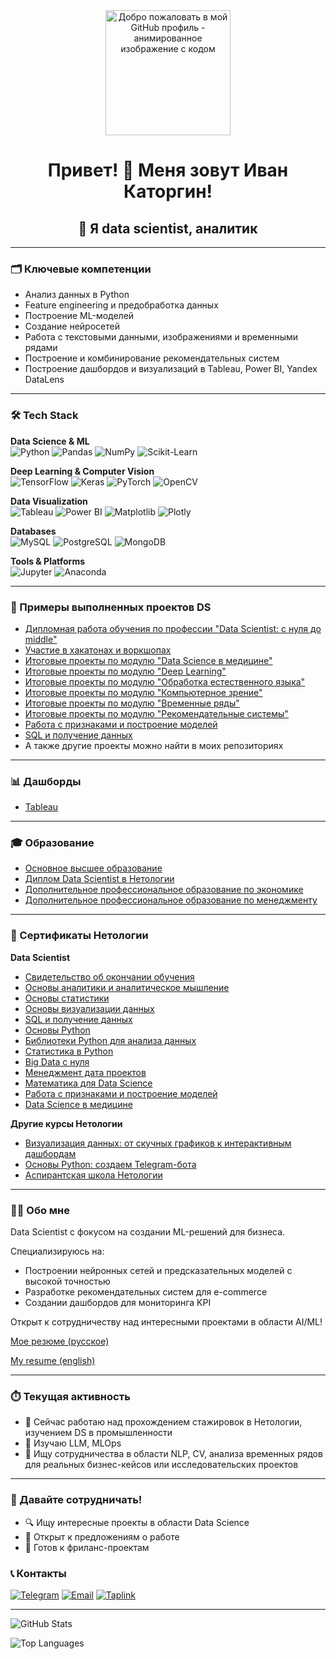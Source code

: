 <div id="header" align="center">
  <img src="https://media4.giphy.com/media/v1.Y2lkPTc5MGI3NjExd3FzdjltZ2V4ZjVmZTEycmpzcThicmQ1bGN5ZDl6N3Z1YnBodTU5dyZlcD12MV9pbnRlcm5hbF9naWZfYnlfaWQmY3Q9cw/S8TzUKzRPjepzJx37U/giphy.gif" width="200" alt="Добро пожаловать в мой GitHub профиль - анимированное изображение с кодом"/>
  
  # Привет! 👋 Меня зовут Иван Каторгин!
  ## 🎯 Я data scientist, аналитик
</div>

---
### 🗂️ Ключевые компетенции
- Анализ данных в Python
- Feature engineering и предобработка данных
-	Построение ML-моделей	
-	Создание нейросетей
-	Работа с текстовыми данными, изображениями и временными рядами
-	Построение и комбинирование рекомендательных систем
-	Построение дашбордов и визуализаций в Tableau, Power BI, Yandex DataLens

---
### 🛠️ Tech Stack

<div>

**Data Science & ML**
<br>
<img src="https://img.shields.io/badge/Python-3776AB?style=for-the-badge&logo=python&logoColor=white" alt="Python"/>
<img src="https://img.shields.io/badge/Pandas-150458?style=for-the-badge&logo=pandas&logoColor=white" alt="Pandas"/>
<img src="https://img.shields.io/badge/NumPy-013243?style=for-the-badge&logo=numpy&logoColor=white" alt="NumPy"/>
<img src="https://img.shields.io/badge/SciKit_Learn-F7931E?style=for-the-badge&logo=scikit-learn&logoColor=white" alt="Scikit-Learn"/>
<br>

**Deep Learning & Computer Vision**
<br>
<img src="https://img.shields.io/badge/TensorFlow-FF6F00?style=for-the-badge&logo=tensorflow&logoColor=white" alt="TensorFlow"/>
<img src="https://img.shields.io/badge/Keras-D00000?style=for-the-badge&logo=keras&logoColor=white" alt="Keras"/>
<img src="https://img.shields.io/badge/PyTorch-EE4C2C?style=for-the-badge&logo=pytorch&logoColor=white" alt="PyTorch"/>
<img src="https://img.shields.io/badge/OpenCV-5C3EE8?style=for-the-badge&logo=opencv&logoColor=white" alt="OpenCV"/>
<br>

**Data Visualization**
<br>
<img src="https://img.shields.io/badge/Tableau-E97627?style=for-the-badge&logo=tableau&logoColor=white" alt="Tableau"/>
<img src="https://img.shields.io/badge/Power_BI-F2C811?style=for-the-badge&logo=powerbi&logoColor=black" alt="Power BI"/>
<img src="https://img.shields.io/badge/Matplotlib-11557c?style=for-the-badge&logo=matplotlib&logoColor=white" alt="Matplotlib"/>
<img src="https://img.shields.io/badge/Plotly-3F4F75?style=for-the-badge&logo=plotly&logoColor=white" alt="Plotly"/>
<br>

**Databases**
<br>
<img src="https://img.shields.io/badge/MySQL-4479A1?style=for-the-badge&logo=mysql&logoColor=white" alt="MySQL"/>
<img src="https://img.shields.io/badge/PostgreSQL-336791?style=for-the-badge&logo=postgresql&logoColor=white" alt="PostgreSQL"/>
<img src="https://img.shields.io/badge/MongoDB-47A248?style=for-the-badge&logo=mongodb&logoColor=white" alt="MongoDB"/>
<br>

**Tools & Platforms**
<br>
<img src="https://img.shields.io/badge/Jupyter-F37626?style=for-the-badge&logo=jupyter&logoColor=white" alt="Jupyter"/>
<img src="https://img.shields.io/badge/Anaconda-44A833?style=for-the-badge&logo=anaconda&logoColor=white" alt="Anaconda"/>
<br>

</div>

---
### 🚀 Примеры выполненных проектов DS
- [Дипломная работа обучения по профессии "Data Scientist: с нуля до middle"](https://github.com/IvanKatorgin/Diplom)
- [Участие в хакатонах и воркшопах](https://github.com/IvanKatorgin/Workshops-and-hackathons)
- [Итоговые проекты по модулю "Data Science в медицине"](https://github.com/IvanKatorgin/DS-in-medicine)
- [Итоговые проекты по модулю "Deep Learning"](https://github.com/IvanKatorgin/Deep-Learning)
- [Итоговые проекты по модулю "Обработка естественного языка"](https://github.com/IvanKatorgin/NLP)
- [Итоговые проекты по модулю "Компьютерное зрение"](https://github.com/IvanKatorgin/Computer-vision)
- [Итоговые проекты по модулю "Временные ряды"](https://github.com/IvanKatorgin/Time-series)
- [Итоговые проекты по модулю "Рекомендательные системы"](https://github.com/IvanKatorgin/Recommender-systems)
- [Работа с признаками и построение моделей](https://github.com/IvanKatorgin/Feature-Engineering)
- [SQL и получение данных](https://github.com/IvanKatorgin/SQL)
- А также другие проекты можно найти в моих репозиториях

---
### 📊 Дашборды
- [Tableau](https://public.tableau.com/app/profile/ivan.katorgin/vizzes)

---
### 🎓 Образование
- [Основное высшее образование](https://github.com/IvanKatorgin/IvanKatorgin/blob/main/Диплом%20РГУ%20нефти%20и%20газа.pdf)
- [Диплом Data Scientist в Нетологии](https://github.com/IvanKatorgin/IvanKatorgin/blob/main/Диплом%20Нетология%20Data%20Scientist.pdf)
- [Дополнительное профессиональное образование по экономике](https://github.com/IvanKatorgin/IvanKatorgin/blob/main/Диплом%20ИПРКПТЭК.pdf)
- [Дополнительное профессиональное образование по менеджменту](https://github.com/IvanKatorgin/IvanKatorgin/blob/main/Диплом%20ЛИНК-а.pdf)

---
### 📜 Сертификаты Нетологии
**Data Scientist**
- [Свидетельство об окончании обучения](https://github.com/IvanKatorgin/IvanKatorgin/blob/main/13.%20%D0%A1%D0%B2%D0%B8%D0%B4%D0%B5%D1%82%D0%B5%D0%BB%D1%8C%D1%81%D1%82%D0%B2%D0%BE%20%D0%BE%D0%B1%20%D0%BE%D0%BA%D0%BE%D0%BD%D1%87%D0%B0%D0%BD%D0%B8%D0%B8%20%D0%BE%D0%B1%D1%83%D1%87%D0%B5%D0%BD%D0%B8%D1%8F.pdf)
- [Основы аналитики и аналитическое мышление](https://github.com/IvanKatorgin/IvanKatorgin/blob/main/1.%20Основы%20аналитики%20и%20аналитическое%20мышление.pdf)
- [Основы статистики](https://github.com/IvanKatorgin/IvanKatorgin/blob/main/2.%20Основы%20статистики.pdf)
- [Основы визуализации данных](https://github.com/IvanKatorgin/IvanKatorgin/blob/main/3.%20DataVizArt%20-%20Основы%20визуализации%20данных.pdf)
- [SQL и получение данных](https://github.com/IvanKatorgin/IvanKatorgin/blob/main/4.%20SQL%20и%20получение%20данных.pdf)
- [Основы Python](https://github.com/IvanKatorgin/IvanKatorgin/blob/main/5.%20Основы%20Python.pdf)
- [Библиотеки Python для анализа данных](https://github.com/IvanKatorgin/IvanKatorgin/blob/main/6.%20Библиотеки%20Python%20для%20анализа%20данных.pdf)
- [Статистика в Python](https://github.com/IvanKatorgin/IvanKatorgin/blob/main/7.%20Статистика%20в%20Python.pdf)
- [Big Data с нуля](https://github.com/IvanKatorgin/IvanKatorgin/blob/main/8.%20Big%20Data%20с%20нуля.pdf)
- [Менеджмент дата проектов](https://github.com/IvanKatorgin/IvanKatorgin/blob/main/9.%20Менеджмент%20дата-проектов.pdf)
- [Математика для Data Science](https://github.com/IvanKatorgin/IvanKatorgin/blob/main/10.%20Математика%20для%20DS.pdf)
- [Работа с признаками и построение моделей](https://github.com/IvanKatorgin/IvanKatorgin/blob/main/11.%20Работа%20с%20признаками%20и%20построение%20моделей.pdf)
- [Data Science в медицине](https://github.com/IvanKatorgin/IvanKatorgin/blob/main/12.%20Data%20Science%20%D0%B2%20%D0%BC%D0%B5%D0%B4%D0%B8%D1%86%D0%B8%D0%BD%D0%B5.pdf)

**Другие курсы Нетологии**
- [Визуализация данных: от скучных графиков к интерактивным дашбордам](https://github.com/IvanKatorgin/IvanKatorgin/blob/main/Визуализация%20данных%20-%20от%20скучных%20графиков%20к%20интерактивным%20дашбордам.pdf)
- [Основы Python: создаем Telegram-бота](https://github.com/IvanKatorgin/IvanKatorgin/blob/main/Основы%20Python%20-%20создаем%20телеграм-бота.pdf)
- [Аспирантская школа Нетологии](https://github.com/IvanKatorgin/IvanKatorgin/blob/main/Аспирантская%20школа.pdf)

---
### 👨‍💻 Обо мне
Data Scientist с фокусом на создании ML-решений для бизнеса.

Специализируюсь на:
- Построении нейронных сетей и предсказательных моделей с высокой точностью
- Разработке рекомендательных систем для e-commerce
- Создании дашбордов для мониторинга KPI

Открыт к сотрудничеству над интересными проектами в области AI/ML!

[Мое резюме (русское)](https://github.com/IvanKatorgin/IvanKatorgin/blob/main/Резюме%20Иван%20Каторгин_Data%20scientist_основное.pdf)

[My resume (english)](https://github.com/IvanKatorgin/IvanKatorgin/blob/main/Resume%20Ivan%20Katorgin_Data%20scientist_main.pdf)

---
### ⏱️ Текущая активность
- 🔭 Сейчас работаю над прохождением стажировок в Нетологии, изучением DS в промышленности
- 🌱 Изучаю LLM, MLOps
- 👯 Ищу сотрудничества в области NLP, CV, анализа временных рядов для реальных бизнес-кейсов или исследовательских проектов

---
### 💬 Давайте сотрудничать!
- 🔍 Ищу интересные проекты в области Data Science
- 💼 Открыт к предложениям о работе
- 🎯 Готов к фриланс-проектам

### 📞 Контакты
[![Telegram](https://img.shields.io/badge/Telegram-2CA5E0?style=for-the-badge&logo=telegram&logoColor=white)](https://t.me/IvanKatorgin)
[![Email](https://img.shields.io/badge/Email-D14836?style=for-the-badge&logo=gmail&logoColor=white)](mailto:ivan.katorgin@gmail.com)
[![Taplink](https://img.shields.io/badge/Taplink-black?style=for-the-badge&logo=Taplink&logoColor=white)](https://taplink.cc/ivankatorgin)

---
![GitHub Stats](https://github-readme-stats.vercel.app/api?username=IvanKatorgin&show_icons=true&theme=radical)

![Top Languages](https://github-readme-stats.vercel.app/api/top-langs/?username=IvanKatorgin&layout=compact&theme=radical)
